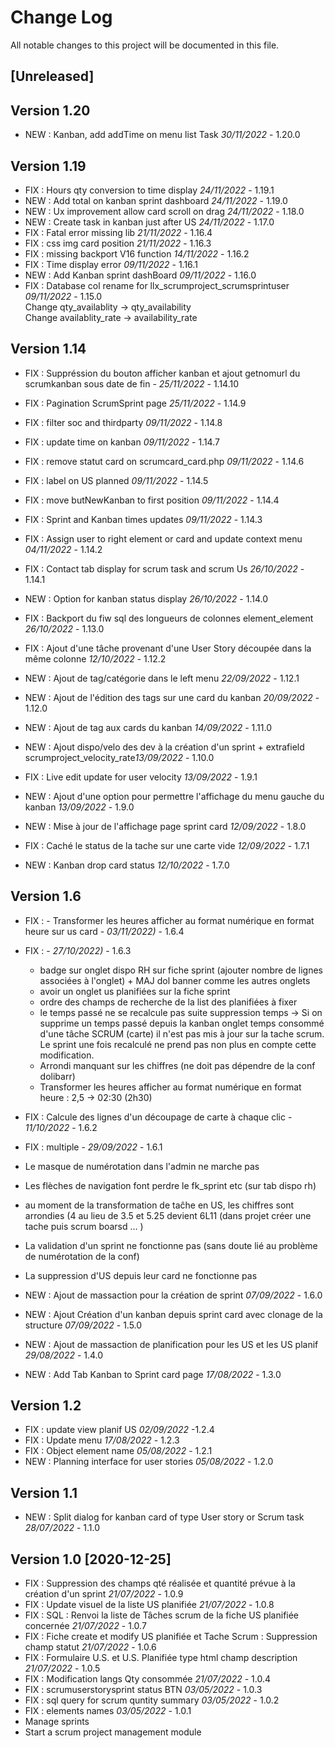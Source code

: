 # Change Log
All notable changes to this project will be documented in this file.

## [Unreleased]


## Version 1.20
- NEW : Kanban, add addTime on menu list Task *30/11/2022* - 1.20.0

## Version 1.19

- FIX : Hours qty conversion to time display  *24/11/2022* - 1.19.1
- NEW : Add total on kanban sprint dashboard  *24/11/2022* - 1.19.0
- NEW : Ux improvement allow card scroll on drag  *24/11/2022* - 1.18.0
- NEW : Create task in kanban just after US *24/11/2022* - 1.17.0
- FIX : Fatal error missing lib *21/11/2022* - 1.16.4
- FIX : css img card position *21/11/2022* - 1.16.3
- FIX : missing backport V16 function  *14/11/2022* - 1.16.2
- FIX : Time display error  *09/11/2022* - 1.16.1
- NEW : Add Kanban sprint dashBoard *09/11/2022* - 1.16.0
- FIX : Database col rename for llx_scrumproject_scrumsprintuser *09/11/2022* - 1.15.0  
  Change qty_availablity -> qty_availability  
  Change availablity_rate -> availability_rate 

## Version 1.14

- FIX : Suppréssion du bouton afficher kanban et ajout getnomurl du scrumkanban sous date de fin - *25/11/2022* - 1.14.10
- FIX : Pagination ScrumSprint page *25/11/2022* - 1.14.9
- FIX : filter soc and thirdparty *09/11/2022* - 1.14.8
- FIX : update time on kanban  *09/11/2022* - 1.14.7
- FIX : remove statut card on scrumcard_card.php *09/11/2022* - 1.14.6
- FIX : label on US planned *09/11/2022* - 1.14.5
- FIX : move butNewKanban to first position *09/11/2022* - 1.14.4
- FIX : Sprint and Kanban times updates *09/11/2022* - 1.14.3
- FIX : Assign user to right element or card and update context menu *04/11/2022* - 1.14.2

- FIX : Contact tab display for scrum task and scrum Us *26/10/2022* - 1.14.1
- NEW : Option for kanban status display *26/10/2022* - 1.14.0
- FIX : Backport du fiw sql des longueurs de colonnes element_element *26/10/2022* - 1.13.0
- FIX : Ajout d'une tâche provenant d'une User Story découpée dans la même colonne *12/10/2022* - 1.12.2
- NEW : Ajout de tag/catégorie dans le left menu *22/09/2022* - 1.12.1
- NEW : Ajout de l'édition des tags sur une card du kanban *20/09/2022* - 1.12.0
- NEW : Ajout de tag aux cards du kanban *14/09/2022* - 1.11.0
- NEW : Ajout dispo/velo des dev à la création d'un sprint + extrafield scrumproject_velocity_rate*13/09/2022* - 1.10.0 
- FIX : Live edit update for user velocity *13/09/2022* - 1.9.1
- NEW : Ajout d'une option pour permettre l'affichage du menu gauche du kanban *13/09/2022* - 1.9.0
- NEW : Mise à jour de l'affichage page sprint card *12/09/2022* - 1.8.0
- FIX : Caché le status de la tache sur une carte vide *12/09/2022* - 1.7.1
- NEW : Kanban drop card status *12/10/2022* - 1.7.0

## Version 1.6

 - FIX : - Transformer les heures afficher au format numérique en format heure sur us card - *03/11/2022)* - 1.6.4  
 - FIX :  - *27/10/2022)* - 1.6.3 
     - badge sur onglet dispo RH sur fiche sprint (ajouter nombre de lignes associées à l'onglet) + MAJ dol banner comme les autres onglets
     - avoir un onglet us planifiées sur la fiche sprint
     - ordre des champs de recherche de la list des planifiées à fixer
     - le temps passé ne se recalcule pas suite suppression temps  -> Si on supprime un temps passé depuis la kanban onglet temps consommé d'une tâche SCRUM (carte) il n'est pas mis à jour sur la tache scrum. Le sprint une fois recalculé ne prend pas non plus en compte cette modification.
     - Arrondi manquant sur les chiffres (ne doit pas dépendre de la conf dolibarr)
     - Transformer les heures afficher au format numérique en format heure : 2,5 -> 02:30 (2h30)
   
 - FIX : Calcule des lignes d'un découpage de carte à chaque clic - *11/10/2022* - 1.6.2
 - FIX : multiple - *29/09/2022* - 1.6.1
 - Le masque de numérotation dans l'admin ne marche pas
 - Les flèches de navigation font perdre le fk_sprint etc                                     (sur tab dispo rh)
 - au moment de la transformation de taĉhe en US, les chiffres sont arrondies (4 au lieu de 3.5 et 5.25 devient 6L11                                                                                (dans projet créer une tache puis scrum boarsd … )
 - La validation d'un sprint ne fonctionne pas (sans doute lié au problème de numérotation de la conf)
 - La suppression d'US depuis leur card ne fonctionne pas

- NEW : Ajout de massaction pour la création de sprint *07/09/2022* - 1.6.0
- NEW : Ajout Création d'un kanban depuis sprint card avec clonage de la structure *07/09/2022* - 1.5.0
- NEW : Ajout de massaction de planification pour les US et les US planif *29/08/2022* - 1.4.0
- NEW : Add Tab Kanban to Sprint card page *17/08/2022* - 1.3.0

## Version 1.2

- FIX : update view planif US *02/09/2022* -1.2.4
- FIX : Update menu *17/08/2022* - 1.2.3
- FIX : Object element name *05/08/2022* - 1.2.1
- NEW : Planning interface for user stories *05/08/2022* - 1.2.0

## Version 1.1

- NEW : Split dialog for kanban card of type User story or Scrum task *28/07/2022* - 1.1.0

## Version 1.0 [2020-12-25]

- FIX : Suppression des champs qté réalisée et quantité prévue à la création d'un sprint *21/07/2022* - 1.0.9
- FIX : Update visuel de la liste US planifiée *21/07/2022* - 1.0.8
- FIX : SQL : Renvoi la liste de Tâches scrum de la fiche US planifiée concernée *21/07/2022* - 1.0.7
- FIX : Fiche create et modify US planifiée et Tache Scrum : Suppression champ statut *21/07/2022* - 1.0.6
- FIX : Formulaire U.S. et U.S. Planifiée type html champ description *21/07/2022* - 1.0.5
- FIX : Modification langs Qty consommée *21/07/2022* - 1.0.4
- FIX : scrumuserstorysprint status BTN  *03/05/2022* - 1.0.3
- FIX : sql query for scrum quntity summary  *03/05/2022* - 1.0.2
- FIX : elements names *03/05/2022* - 1.0.1
- Manage sprints
- Start a scrum project management module

